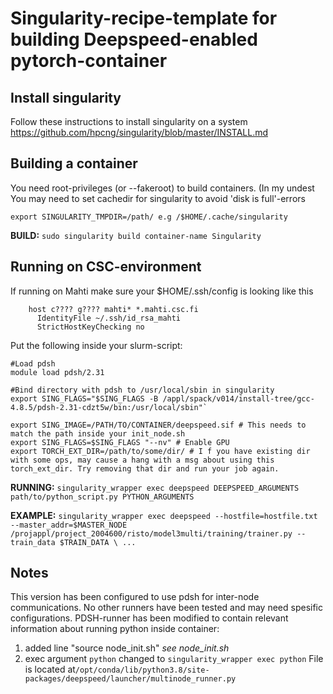 # Singularity-recipe-template for building Deepspeed-enabled pytorch-container 
## Install singularity
Follow these instructions to install singularity on a system
    https://github.com/hpcng/singularity/blob/master/INSTALL.md
    
## Building a container

You need root-privileges (or --fakeroot) to build containers. (In my undest
You may need to set cachedir for singularity to avoid 'disk is full'-errors

`export SINGULARITY_TMPDIR=/path/ e.g /$HOME/.cache/singularity`

**BUILD:** `sudo singularity build container-name Singularity`

## Running on CSC-environment

If running on Mahti make sure your $HOME/.ssh/config is looking like this
```
    host c???? g???? mahti* *.mahti.csc.fi
      IdentityFile ~/.ssh/id_rsa_mahti
      StrictHostKeyChecking no
```   
      
Put the following inside your slurm-script:

```
#Load pdsh
module load pdsh/2.31

#Bind directory with pdsh to /usr/local/sbin in singularity
export SING_FLAGS="$SING_FLAGS -B /appl/spack/v014/install-tree/gcc-4.8.5/pdsh-2.31-cdzt5w/bin:/usr/local/sbin"`

export SING_IMAGE=/PATH/TO/CONTAINER/deepspeed.sif # This needs to match the path inside your init_node.sh
export SING_FLAGS=$SING_FLAGS "--nv" # Enable GPU
export TORCH_EXT_DIR=/path/to/some/dir/ # I f you have existing dir with some ops, may cause a hang with a msg about using this torch_ext_dir. Try removing that dir and run your job again.
```

**RUNNING:**
  `singularity_wrapper exec deepspeed DEEPSPEED_ARGUMENTS path/to/python_script.py PYTHON_ARGUMENTS`

**EXAMPLE:**
  ```singularity_wrapper exec deepspeed --hostfile=hostfile.txt --master_addr=$MASTER_NODE /projappl/project_2004600/risto/model3multi/training/trainer.py --train_data $TRAIN_DATA \ ... ```




## Notes
This version has been configured to use pdsh for inter-node communications. No other runners have been tested and may need spesific configurations. 
PDSH-runner has been modified to contain relevant information about running python inside container: 
1) added line "source node_init.sh" *see node_init.sh*
2) exec argument `python` changed to `singularity_wrapper exec python`
File is located at`/opt/conda/lib/python3.8/site-packages/deepspeed/launcher/multinode_runner.py`

